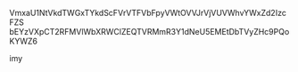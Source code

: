VmxaU1NtVkdTWGxTYkdScFVrVTFVbFpyVWtOVVJrVjVUVWhvYWxZd2IzcFZS
bEYzVXpCT2RFMVlWbXRWClZEQTVRMmR3Y1dNeU5EMEtDbTVyZHc9PQoKYWZ6

imy